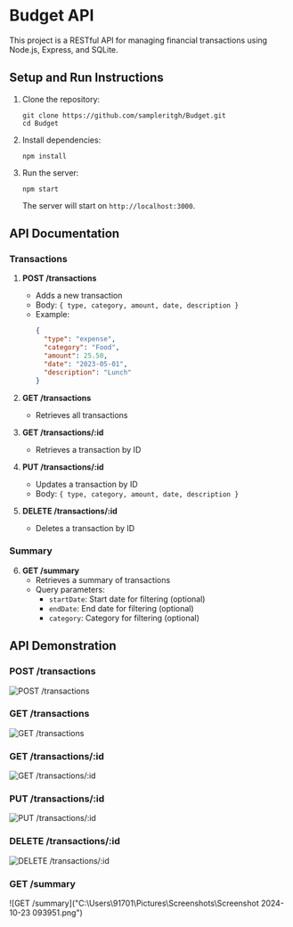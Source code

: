 # Budget API

This project is a RESTful API for managing financial transactions using Node.js, Express, and SQLite.

## Setup and Run Instructions

1. Clone the repository:
   ```
   git clone https://github.com/sampleritgh/Budget.git
   cd Budget
   ```

2. Install dependencies:
   ```
   npm install
   ```

3. Run the server:
   ```
   npm start
   ```

   The server will start on `http://localhost:3000`.

## API Documentation

### Transactions

1. **POST /transactions**
   - Adds a new transaction
   - Body: `{ type, category, amount, date, description }`
   - Example:
     ```json
     {
       "type": "expense",
       "category": "Food",
       "amount": 25.50,
       "date": "2023-05-01",
       "description": "Lunch"
     }
     ```

2. **GET /transactions**
   - Retrieves all transactions

3. **GET /transactions/:id**
   - Retrieves a transaction by ID

4. **PUT /transactions/:id**
   - Updates a transaction by ID
   - Body: `{ type, category, amount, date, description }`

5. **DELETE /transactions/:id**
   - Deletes a transaction by ID

### Summary

6. **GET /summary**
   - Retrieves a summary of transactions
   - Query parameters: 
     - `startDate`: Start date for filtering (optional)
     - `endDate`: End date for filtering (optional)
     - `category`: Category for filtering (optional)

## API Demonstration

### POST /transactions
![POST /transactions](./screenshots/post_transaction.png)

### GET /transactions
![GET /transactions](./screenshots/get_transactions.png)

### GET /transactions/:id
![GET /transactions/:id](./screenshots/get_transaction_by_id.png)

### PUT /transactions/:id
![PUT /transactions/:id](./screenshots/update_transaction.png)

### DELETE /transactions/:id
![DELETE /transactions/:id](./screenshots/delete_transaction.png)

### GET /summary
![GET /summary]("C:\Users\91701\Pictures\Screenshots\Screenshot 2024-10-23 093951.png")
